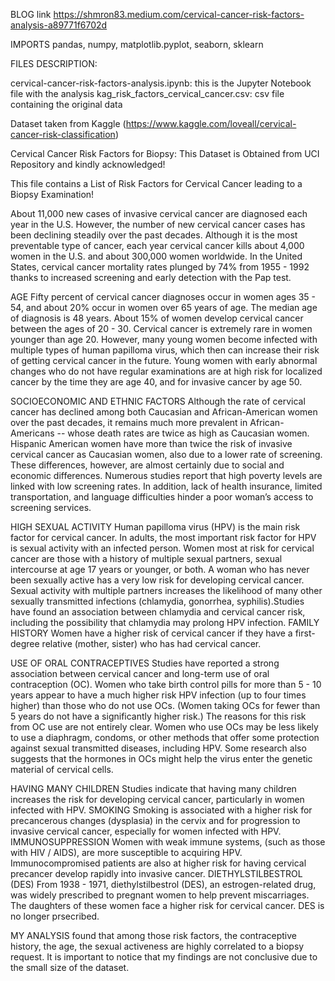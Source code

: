 BLOG link
https://shmron83.medium.com/cervical-cancer-risk-factors-analysis-a89771f6702d

IMPORTS
pandas, numpy, matplotlib.pyplot, seaborn, sklearn

FILES DESCRIPTION:

cervical-cancer-risk-factors-analysis.ipynb: this is the Jupyter Notebook file with the analysis
kag_risk_factors_cervical_cancer.csv: csv file containing the original data

Dataset taken from Kaggle (https://www.kaggle.com/loveall/cervical-cancer-risk-classification)

Cervical Cancer Risk Factors for Biopsy: This Dataset is Obtained from UCI Repository and kindly acknowledged!

This file contains a List of Risk Factors for Cervical Cancer leading to a Biopsy Examination!

About 11,000 new cases of invasive cervical cancer are diagnosed each year in the U.S. However, the number of new cervical cancer cases has been declining steadily over the past decades. Although it is the most preventable type of cancer, each year cervical cancer kills about 4,000 women in the U.S. and about 300,000 women worldwide. In the United States, cervical cancer mortality rates plunged by 74% from 1955 - 1992 thanks to increased screening and early detection with the Pap test. 

AGE Fifty percent of cervical cancer diagnoses occur in women ages 35 - 54, and about 20% occur in women over 65 years of age. The median age of diagnosis is 48 years. About 15% of women develop cervical cancer between the ages of 20 - 30. Cervical cancer is extremely rare in women younger than age 20. However, many young women become infected with multiple types of human papilloma virus, which then can increase their risk of getting cervical cancer in the future. Young women with early abnormal changes who do not have regular examinations are at high risk for localized cancer by the time they are age 40, and for invasive cancer by age 50. 

SOCIOECONOMIC AND ETHNIC FACTORS Although the rate of cervical cancer has declined among both Caucasian and African-American women over the past decades, it remains much more prevalent in African-Americans -- whose death rates are twice as high as Caucasian women. Hispanic American women have more than twice the risk of invasive cervical cancer as Caucasian women, also due to a lower rate of screening. These differences, however, are almost certainly due to social and economic differences. Numerous studies report that high poverty levels are linked with low screening rates. In addition, lack of health insurance, limited transportation, and language difficulties hinder a poor woman’s access to screening services. 

HIGH SEXUAL ACTIVITY Human papilloma virus (HPV) is the main risk factor for cervical cancer. In adults, the most important risk factor for HPV is sexual activity with an infected person. Women most at risk for cervical cancer are those with a history of multiple sexual partners, sexual intercourse at age 17 years or younger, or both. A woman who has never been sexually active has a very low risk for developing cervical cancer. Sexual activity with multiple partners increases the likelihood of many other sexually transmitted infections (chlamydia, gonorrhea, syphilis).Studies have found an association between chlamydia and cervical cancer risk, including the possibility that chlamydia may prolong HPV infection. FAMILY HISTORY Women have a higher risk of cervical cancer if they have a first-degree relative (mother, sister) who has had cervical cancer. 

USE OF ORAL CONTRACEPTIVES Studies have reported a strong association between cervical cancer and long-term use of oral contraception (OC). Women who take birth control pills for more than 5 - 10 years appear to have a much higher risk HPV infection (up to four times higher) than those who do not use OCs. (Women taking OCs for fewer than 5 years do not have a significantly higher risk.) The reasons for this risk from OC use are not entirely clear. Women who use OCs may be less likely to use a diaphragm, condoms, or other methods that offer some protection against sexual transmitted diseases, including HPV. Some research also suggests that the hormones in OCs might help the virus enter the genetic material of cervical cells. 

HAVING MANY CHILDREN Studies indicate that having many children increases the risk for developing cervical cancer, particularly in women infected with HPV. SMOKING Smoking is associated with a higher risk for precancerous changes (dysplasia) in the cervix and for progression to invasive cervical cancer, especially for women infected with HPV. IMMUNOSUPPRESSION Women with weak immune systems, (such as those with HIV / AIDS), are more susceptible to acquiring HPV. Immunocompromised patients are also at higher risk for having cervical precancer develop rapidly into invasive cancer. DIETHYLSTILBESTROL (DES) From 1938 - 1971, diethylstilbestrol (DES), an estrogen-related drug, was widely prescribed to pregnant women to help prevent miscarriages. The daughters of these women face a higher risk for cervical cancer. DES is no longer prsecribed.

MY ANALYSIS found that among those risk factors, the contraceptive history, the age, the sexual activeness are highly correlated to a biopsy request. It is important to notice that my findings are not conclusive due to the small size of the dataset.
